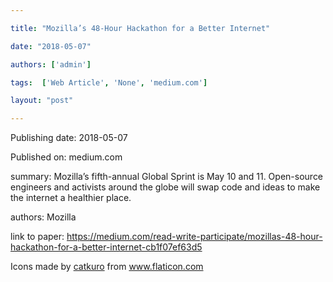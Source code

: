 ---
title: "Mozilla’s 48-Hour Hackathon for a Better Internet"
date: "2018-05-07"
authors: ['admin']
tags:  ['Web Article', 'None', 'medium.com']
layout: "post"
---
Publishing date: 2018-05-07

Published on: medium.com

summary: Mozilla’s fifth-annual Global Sprint is May 10 and 11. Open-source engineers and activists around the globe will swap code and ideas to make the internet a healthier place.

authors: Mozilla

link to paper: https://medium.com/read-write-participate/mozillas-48-hour-hackathon-for-a-better-internet-cb1f07ef63d5

Icons made by <a href="https://www.flaticon.com/free-icon/bookshelves_3576884" title="catkuro">catkuro</a> from <a href="https://www.flaticon.com/" title="Flaticon"> www.flaticon.com</a>